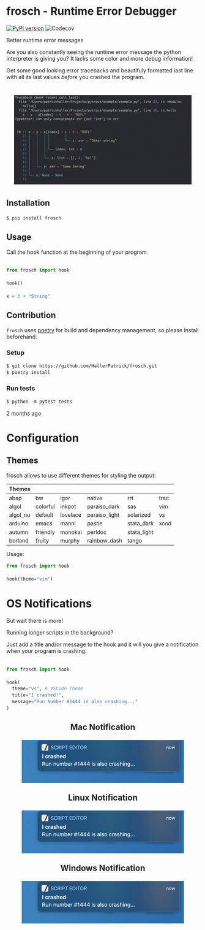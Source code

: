 # frosch - Runtime Error Debugger

[![PyPI version](https://badge.fury.io/py/frosch.svg)](https://badge.fury.io/py/frosch)
![Codecov](https://img.shields.io/codecov/c/github/HallerPatrick/frosch)

Better runtime error messages 

Are you also constantly seeing the runtime error message the 
python interpreter is giving you?
It lacks some color and more debug information!


Get some good looking error tracebacks and beautifuly formatted
last line with all its last values *before* you crashed the program.

<h1 align="center" style="padding-left: 20px; padding-right: 20px">
  <img src="resources/showcase.png">
</h1>


## Installation

```bash
$ pip install frosch
```

## Usage 


Call the hook function at the beginning of your program.

```python

from frosch import hook

hook()

x = 3 + "String"

```

## Contribution

`frosch` uses [poetry](https://github.com/python-poetry/poetry) for build and dependency
management, so please install beforehand.

### Setup

```bash
$ git clone https://github.com/HallerPatrick/frosch.git
$ poetry install
```

### Run tests

```python
$ python -m pytest tests
```
2 months ago

# Configuration

## Themes

frosch allows to use different themes for styling the output:

| Themes   |          |          |               |             |      |
|----------|----------|----------|---------------|-------------|------|
| abap     | bw       | igor     | native        | rrt         | trac |
| algol    | colorful | inkpot   | paraiso_dark  | sas         | vim  |
| algol_nu | default  | lovelace | paraiso_light | solarized   | vs   |
| arduino  | emacs    | manni    | pastie        | stata_dark  | xcod |
| autumn   | friendly | monokai  | perldoc       | stata_light |      |
| borland  | fruity   | murphy   | rainbow_dash  | tango       |      |

Usage:

```python
from frosch import hook

hook(theme="vim")
````

# OS Notifications

But wait there is more!

Running longer scripts in the background?

Just add a title and/or message to the hook and it will you give a notification when your program is crashing.

```python

from frosch import hook

hook(
  theme="vs", # VSCode Theme
  title="I crashed!",
  message="Run Number #1444 is also crashing..."
)
```


<h2 align="center" style="padding-left: 40px; padding-right: 40px">
  <p>Mac Notification</p>
  <img src="resources/notify_mac.png">
  <p>Linux Notification</p>
  <img src="resources/notify_mac.png">
  <p>Windows Notification</p>
  <img src="resources/notify_mac.png">
</h2>